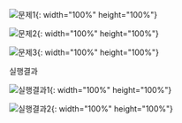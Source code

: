 ![문제1](../../../images/2022-12-13-IU_and_boardgame/문제1.png){: width="100%" height="100%"}

![문제2](../../images/2022-12-13-IU_and_boardgame/문제2.png){: width="100%" height="100%"}

![문제3](../../images/2022-12-13-IU_and_boardgame/문제3.png){: width="100%" height="100%"}

실행결과

![실행결과1](../../images/2022-12-13-IU_and_boardgame/실행결과1.png){: width="100%" height="100%"}

![실행결과2](../../images/2022-12-13-IU_and_boardgame/실행결과2.png){: width="100%" height="100%"}
